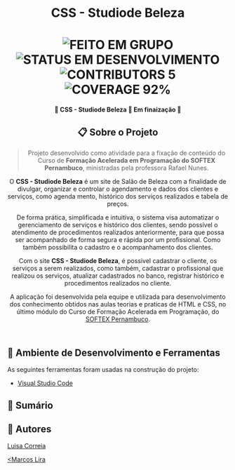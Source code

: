 <h1 align="center">CSS - Studiode Beleza</h1>

  <h1 align="center">
  	<img alt="FEITO EM GRUPO" src="https://img.shields.io/static/v1?label=FEITO&message=EM GRUPO&color=brightgreen">
	<img alt="STATUS EM DESENVOLVIMENTO" src="https://img.shields.io/static/v1?label=STATUS&message=EM DESENVOLVIMENTO&color=brightgreen">
	<img alt="CONTRIBUTORS 5" src="https://img.shields.io/static/v1?label=CONTRIBUTORS&message=5&color=blue">
        <img alt="COVERAGE 92%" src="https://img.shields.io/static/v1?label=COVERAGE&message=92%&color=blueviolet">
 	</h1>

 <h4 align="center"> 🚧 CSS - Studiode Beleza 🚀 Em finaização 🚧</h4>
 
 <header>   
 <h2>📋 Sobre o Projeto</h2>
 
 >Projeto desenvolvido como atividade para a fixação de conteúdo do Curso de **Formação Acelerada em Programação do SOFTEX Pernambuco**, ministradas pela professora Rafael Nunes.

O **CSS - Studiode Beleza** é um site de Salão de Beleza com a finalidade de divulgar, organizar e controlar o agendamento e dados dos clientes e serviços, como agenda mento, histórico dos serviços realizados e tabela de preços.

De forma prática, simplificada e intuitiva, o sistema visa automatizar o gerenciamento de serviços e histórico dos clientes, sendo possível o atendimento de procedimentos realizados anteriormente, para que possa ser acompanhado de forma segura e rápida por um profissional. Como também possibilita o cadastro e o acompanhamento dos clientes.

Com o site **CSS - Studiode Beleza**, é possivel cadastrar o cliente, os serviços a serem realizados, como também, cadastrar o profissional que realizou os serviços, atualizar cadastrados no banco, registrar histórico e procedimentos realizados no cliente.

A aplicação foi desenvolvida pela equipe e utilizada para desenvolvimento dos conhecimento obtidos nas aulas teorias e praticas de HTML e CSS, no último módulo do Curso de Formação Acelerada em Programação, do [SOFTEX Pernambuco](https://softexpe.org.br/).
</header>

<h2>🔄 Ambiente de Desenvolvimento e Ferramentas</h2>

As seguintes ferramentas foram usadas na construção do projeto:
- [Visual Studio Code](https://code.visualstudio.com/)

<h2>📝 Sumário</h2>


<h2>👥 Autores</h2>
	
<a href="https://github.com/luisacs923">Luisa Correia</a>	

<a href="https://github.com/Marcoslira91"><Marcos Lira</a>	
